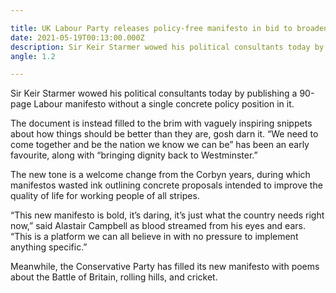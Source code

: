 ```yaml
---

title: UK Labour Party releases policy-free manifesto in bid to broaden appeal
date: 2021-05-19T00:13:00.000Z
description: Sir Keir Starmer wowed his political consultants today by publishing a 90-page Labour manifesto without a single concrete policy position in it.
angle: 1.2

---
```


Sir Keir Starmer wowed his political consultants today by publishing a 90-page Labour manifesto without a single concrete policy position in it.

The document is instead filled to the brim with vaguely inspiring snippets about how things should be better than they are, gosh darn it. “We need to come together and be the nation we know we can be” has been an early favourite, along with “bringing dignity back to Westminster.”

The new tone is a welcome change from the Corbyn years, during which manifestos wasted ink outlining concrete proposals intended to improve the quality of life for working people of all stripes.

“This new manifesto is bold, it’s daring, it’s just what the country needs right now,” said Alastair Campbell as blood streamed from his eyes and ears. “This is a platform we can all believe in with no pressure to implement anything specific.”

Meanwhile, the Conservative Party has filled its new manifesto with poems about the Battle of Britain, rolling hills, and cricket.